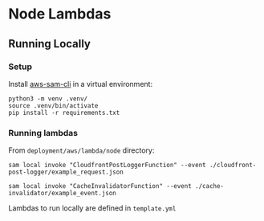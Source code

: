 # Node Lambdas

## Running Locally

### Setup
Install [aws-sam-cli](https://github.com/awslabs/aws-sam-cli) in a virtual environment:

```
python3 -m venv .venv/
source .venv/bin/activate
pip install -r requirements.txt
```

### Running lambdas
From `deployment/aws/lambda/node` directory:

```
sam local invoke "CloudfrontPostLoggerFunction" --event ./cloudfront-post-logger/example_request.json 
```

```
sam local invoke "CacheInvalidatorFunction" --event ./cache-invalidator/example_event.json 
```

Lambdas to run locally are defined in `template.yml`


